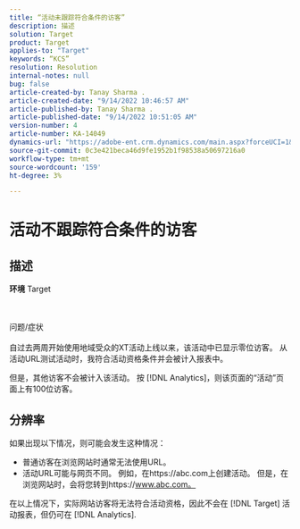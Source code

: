 ```yaml
---
title: “活动未跟踪符合条件的访客”
description: 描述
solution: Target
product: Target
applies-to: "Target"
keywords: “KCS”
resolution: Resolution
internal-notes: null
bug: false
article-created-by: Tanay Sharma .
article-created-date: "9/14/2022 10:46:57 AM"
article-published-by: Tanay Sharma .
article-published-date: "9/14/2022 10:51:05 AM"
version-number: 4
article-number: KA-14049
dynamics-url: "https://adobe-ent.crm.dynamics.com/main.aspx?forceUCI=1&pagetype=entityrecord&etn=knowledgearticle&id=eb27b88a-1a34-ed11-9db1-002248086735"
source-git-commit: 0c3e421beca46d9fe1952b1f98538a50697216a0
workflow-type: tm+mt
source-wordcount: '159'
ht-degree: 3%

---
```


# 活动不跟踪符合条件的访客

## 描述

<b>环境</b>
Target


<br><br>问题/症状<br><br>
自过去两周开始使用地域受众的XT活动上线以来，该活动中已显示零位访客。 从活动URL测试活动时，我符合活动资格条件并会被计入报表中。



但是，其他访客不会被计入该活动。 按 [!DNL Analytics]，则该页面的“活动”页面上有100位访客。

## 分辨率


如果出现以下情况，则可能会发生这种情况：

- 普通访客在浏览网站时通常无法使用URL。
- 活动URL可能与网页不同。 例如，在https://abc.com上创建活动。 但是，在浏览网站时，会将您转到https://www.abc.com。


在以上情况下，实际网站访客将无法符合活动资格，因此不会在 [!DNL Target] 活动报表，但仍可在 [!DNL Analytics].

